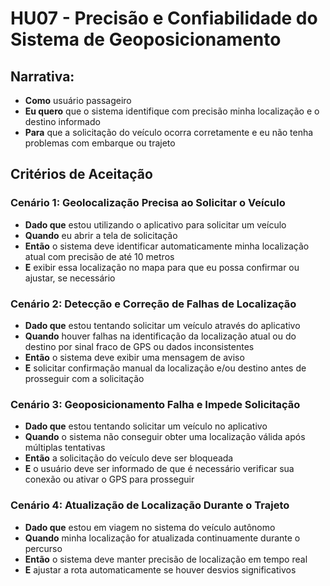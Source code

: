 # HU07 - Precisão e Confiabilidade do Sistema de Geoposicionamento

## Narrativa:

- **Como** usuário passageiro
- **Eu quero** que o sistema identifique com precisão minha localização e o destino informado
- **Para** que a solicitação do veículo ocorra corretamente e eu não tenha problemas com embarque ou trajeto

## Critérios de Aceitação

### Cenário 1: Geolocalização Precisa ao Solicitar o Veículo

- **Dado que** estou utilizando o aplicativo para solicitar um veículo
- **Quando** eu abrir a tela de solicitação
- **Então** o sistema deve identificar automaticamente minha localização atual com precisão de até 10 metros
- **E** exibir essa localização no mapa para que eu possa confirmar ou ajustar, se necessário

### Cenário 2: Detecção e Correção de Falhas de Localização

- **Dado que** estou tentando solicitar um veículo através do aplicativo
- **Quando** houver falhas na identificação da localização atual ou do destino por sinal fraco de GPS ou dados inconsistentes
- **Então** o sistema deve exibir uma mensagem de aviso
- **E** solicitar confirmação manual da localização e/ou destino antes de prosseguir com a solicitação

### Cenário 3: Geoposicionamento Falha e Impede Solicitação

- **Dado que** estou tentando solicitar um veículo no aplicativo
- **Quando** o sistema não conseguir obter uma localização válida após múltiplas tentativas
- **Então** a solicitação do veículo deve ser bloqueada
- **E** o usuário deve ser informado de que é necessário verificar sua conexão ou ativar o GPS para prosseguir

### Cenário 4: Atualização de Localização Durante o Trajeto

- **Dado que** estou em viagem no sistema do veículo autônomo
- **Quando** minha localização for atualizada continuamente durante o percurso
- **Então** o sistema deve manter precisão de localização em tempo real
- **E** ajustar a rota automaticamente se houver desvios significativos
